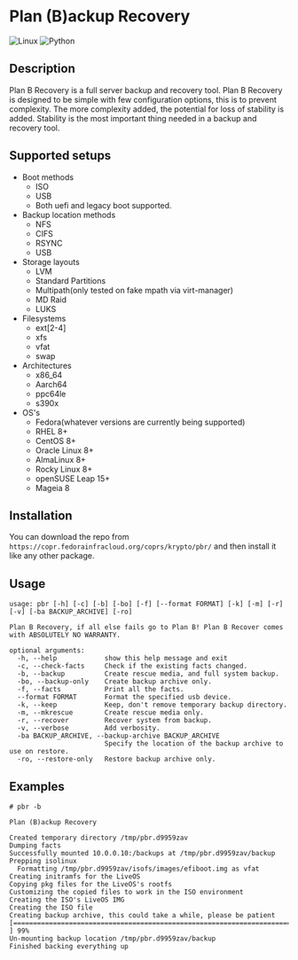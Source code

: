 # Plan (B)ackup Recovery
![Linux](https://img.shields.io/badge/-Linux-grey?style=flat-square&logo=linux)
![Python](https://img.shields.io/badge/Python-v3.6%5E-orange?style=flat-square&logo=python)

## Description
Plan B Recovery is a full server backup and recovery tool. Plan B Recovery is designed to be simple with few
configuration options, this is to prevent complexity. The more complexity added, the potential for loss of 
stability is added. Stability is the most important thing needed in a backup and recovery tool.

## Supported setups
- Boot methods
  - ISO
  - USB
  - Both uefi and legacy boot supported.
- Backup location methods
  - NFS
  - CIFS
  - RSYNC
  - USB
- Storage layouts
  - LVM
  - Standard Partitions
  - Multipath(only tested on fake mpath via virt-manager)
  - MD Raid
  - LUKS
- Filesystems
  - ext[2-4]
  - xfs
  - vfat
  - swap
- Architectures
  - x86_64
  - Aarch64
  - ppc64le
  - s390x
- OS's
  - Fedora(whatever versions are currently being supported)
  - RHEL 8+
  - CentOS 8+
  - Oracle Linux 8+
  - AlmaLinux 8+
  - Rocky Linux 8+
  - openSUSE Leap 15+
  - Mageia 8

## Installation
You can download the repo from `https://copr.fedorainfracloud.org/coprs/krypto/pbr/` and then install it like any other package.

## Usage
```text
usage: pbr [-h] [-c] [-b] [-bo] [-f] [--format FORMAT] [-k] [-m] [-r] [-v] [-ba BACKUP_ARCHIVE] [-ro]

Plan B Recovery, if all else fails go to Plan B! Plan B Recover comes with ABSOLUTELY NO WARRANTY.

optional arguments:
  -h, --help            show this help message and exit
  -c, --check-facts     Check if the existing facts changed.
  -b, --backup          Create rescue media, and full system backup.
  -bo, --backup-only    Create backup archive only.
  -f, --facts           Print all the facts.
  --format FORMAT       Format the specified usb device.
  -k, --keep            Keep, don't remove temporary backup directory.
  -m, --mkrescue        Create rescue media only.
  -r, --recover         Recover system from backup.
  -v, --verbose         Add verbosity.
  -ba BACKUP_ARCHIVE, --backup-archive BACKUP_ARCHIVE
                        Specify the location of the backup archive to use on restore.
  -ro, --restore-only   Restore backup archive only.
```

## Examples
```text
# pbr -b

Plan (B)ackup Recovery

Created temporary directory /tmp/pbr.d9959zav
Dumping facts
Successfully mounted 10.0.0.10:/backups at /tmp/pbr.d9959zav/backup
Prepping isolinux
  Formatting /tmp/pbr.d9959zav/isofs/images/efiboot.img as vfat
Creating initramfs for the LiveOS
Copying pkg files for the LiveOS's rootfs
Customizing the copied files to work in the ISO environment
Creating the ISO's LiveOS IMG
Creating the ISO file
Creating backup archive, this could take a while, please be patient
[================================================================================================ ] 99%
Un-mounting backup location /tmp/pbr.d9959zav/backup
Finished backing everything up
```
